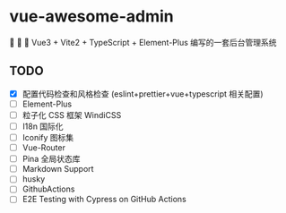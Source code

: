# vue-awesome-admin

🚀 🚀 🚀 Vue3 + Vite2 + TypeScript + Element-Plus 编写的一套后台管理系统

## TODO

- [x] 配置代码检查和风格检查 (eslint+prettier+vue+typescript 相关配置)
- [ ] Element-Plus
- [ ] 粒子化 CSS 框架 WindiCSS
- [ ] I18n 国际化
- [ ] Iconify 图标集
- [ ] Vue-Router
- [ ] Pina 全局状态库
- [ ] Markdown Support
- [ ] husky
- [ ] GithubActions
- [ ] E2E Testing with Cypress on GitHub Actions
